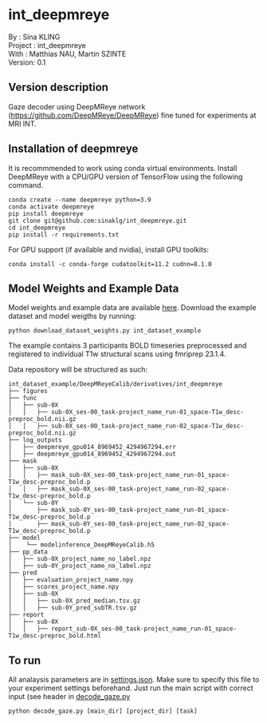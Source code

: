 # int_deepmreye

By :       Sina KLING<br/>
Project :  int_deepmreye <br/>
With :     Matthias NAU, Martin SZINTE<br/>
Version:   0.1<br/>

## Version description
Gaze decoder using DeepMReye network (https://github.com/DeepMReye/DeepMReye) fine tuned for experiments at MRI INT.

## Installation of deepmreye 

It is recommmended to work using conda virtual environments. 
Install DeepMReye with a CPU/GPU version of TensorFlow using the following command.

```
conda create --name deepmreye python=3.9
conda activate deepmreye
pip install deepmreye
git clone git@github.com:sinaklg/int_deepmreye.git
cd int_deepmreye
pip install -r requirements.txt
```

For GPU support (if available and nvidia), install GPU toolkits:

```
conda install -c conda-forge cudatoolkit=11.2 cudnn=8.1.0
```

## Model Weights and Example Data 
Model weights and example data are available [here](https://figshare.com/s/a381947ea8564235cdd0). 
Download the example dataset and model weigths by running: 

```
python download_dataset_weights.py int_dataset_example
```

The example contains 3 participants BOLD timeseries preprocessed and registered to individual T1w structural scans using fmriprep 23.1.4.

Data repository will be structured as such:

```
int_dataset_example/DeepMReyeCalib/derivatives/int_deepmreye
├── figures
├── func
│   ├── sub-0X
│   │   ├── sub-0X_ses-00_task-project_name_run-01_space-T1w_desc-preproc_bold.nii.gz
│   │   ├── sub-0X_ses-00_task-project_name_run-02_space-T1w_desc-preproc_bold.nii.gz
├── log_outputs
│   ├── deepmreye_gpu014_8969452_4294967294.err
│   ├── deepmreye_gpu014_8969452_4294967294.out
├── mask
│   ├── sub-0X
│   │   ├── mask_sub-0X_ses-00_task-project_name_run-01_space-T1w_desc-preproc_bold.p
│   │   ├── mask_sub-0X_ses-00_task-project_name_run-02_space-T1w_desc-preproc_bold.p
│   └── sub-0Y
│       ├── mask_sub-0Y_ses-00_task-project_name_run-01_space-T1w_desc-preproc_bold.p
│       ├── mask_sub-0Y_ses-00_task-project_name_run-02_space-T1w_desc-preproc_bold.p
├── model
│    └── modelinference_DeepMReyeCalib.h5
├── pp_data
│   ├── sub-0X_project_name_no_label.npz
│   ├── sub-0Y_project_name_no_label.npz
├── pred
│   ├── evaluation_project_name.npy
│   ├── scores_project_name.npy
│   ├── sub-0X
│   │   ├── sub-0X_pred_median.tsv.gz
│   │   ├── sub-0Y_pred_subTR.tsv.gz
├── report
│   ├── sub-0X
│   │   ├── report_sub-0X_ses-00_task-project_name_run-01_space-T1w_desc-preproc_bold.html

```

## To run
All analaysis parameters are in [settings.json](settings.json).
Make sure to specify this file to your experiment settings beforehand. 
Just run the main script with correct input (see header in [decode_gaze.py](decode_gaze.py)

```
python decode_gaze.py [main_dir] [project_dir] [task]
```